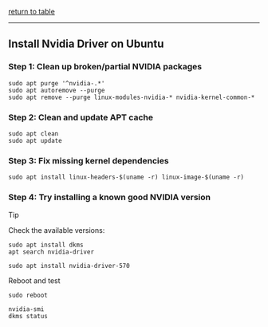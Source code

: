[return to table](../README.md)

---

## Install Nvidia Driver on Ubuntu

### Step 1: Clean up broken/partial NVIDIA packages
```
sudo apt purge '^nvidia-.*'
sudo apt autoremove --purge
sudo apt remove --purge linux-modules-nvidia-* nvidia-kernel-common-* 
```

### Step 2: Clean and update APT cache
```
sudo apt clean
sudo apt update
```

### Step 3: Fix missing kernel dependencies
```
sudo apt install linux-headers-$(uname -r) linux-image-$(uname -r)
```

### Step 4: Try installing a known good NVIDIA version

> [!TIP]
> Check the available versions:
> ```
> sudo apt install dkms
> apt search nvidia-driver
> ```

```
sudo apt install nvidia-driver-570
```

Reboot and test
```
sudo reboot
```

```
nvidia-smi
dkms status
```






